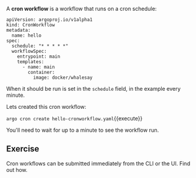A **cron workflow** is a workflow that runs on a cron schedule:

```
apiVersion: argoproj.io/v1alpha1
kind: CronWorkflow
metadata:
  name: hello
spec:
  schedule: "* * * * *"
  workflowSpec:
    entrypoint: main
    templates:
      - name: main
        container:
          image: docker/whalesay
```

When it should be run is set in the `schedule` field, in the example every minute.

Lets created this cron workflow:

`argo cron create hello-cronworkflow.yaml`{{execute}}

You'll need to wait for up to a minute to see the workflow run.

## Exercise

Cron workflows can be submitted immediately from the CLI or the UI. Find out how.

